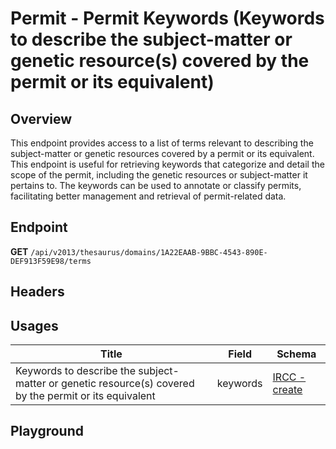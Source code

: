 <script setup>
import "@/style.css"
import SwaggerUI from "@/swagger/view/SwaggerUI.vue"
import swaggerJson from "@/swagger/json/thesaurus/permit/permit-keywords.json";

const swaggerSpecs = [
  { json:swaggerJson, protected: false },
];
</script>

# Permit - Permit Keywords (Keywords to describe the subject-matter or genetic resource(s) covered by the permit or its equivalent)

## Overview

This endpoint provides access to a list of terms relevant to describing the subject-matter or genetic resources covered by a permit or its equivalent. This endpoint is useful for retrieving keywords that categorize and detail the scope of the permit, including the genetic resources or subject-matter it pertains to. The keywords can be used to annotate or classify permits, facilitating better management and retrieval of permit-related data.


## Endpoint

**GET** `/api/v2013/thesaurus/domains/1A22EAAB-9BBC-4543-890E-DEF913F59E98/terms`

## Headers
<!--@include: @/../components/common/header/accept.md-->

## Usages

| Title            | Field   | Schema                    |
| ---------------- | ------ | ------------------------------ |
| Keywords to describe the subject-matter or genetic resource(s) covered by the permit or its equivalent           | keywords | <a href="/ircc/create">IRCC - create</a>  |

## Playground

<SwaggerUI :swaggerSpecs="swaggerSpecs" />